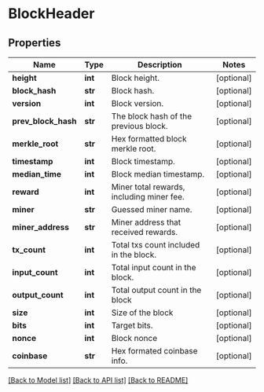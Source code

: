 # BlockHeader

## Properties
Name | Type | Description | Notes
------------ | ------------- | ------------- | -------------
**height** | **int** | Block height. | [optional] 
**block_hash** | **str** | Block hash. | [optional] 
**version** | **int** | Block version. | [optional] 
**prev_block_hash** | **str** | The block hash of the previous block. | [optional] 
**merkle_root** | **str** | Hex formatted block merkle root. | [optional] 
**timestamp** | **int** | Block timestamp. | [optional] 
**median_time** | **int** | Block median timestamp. | [optional] 
**reward** | **int** | Miner total rewards, including miner fee. | [optional] 
**miner** | **str** | Guessed miner name. | [optional] 
**miner_address** | **str** | Miner address that received rewards. | [optional] 
**tx_count** | **int** | Total txs count included in the block. | [optional] 
**input_count** | **int** | Total input count in the block. | [optional] 
**output_count** | **int** | Total output count in the block | [optional] 
**size** | **int** | Size of the block | [optional] 
**bits** | **int** | Target bits. | [optional] 
**nonce** | **int** | Block nonce | [optional] 
**coinbase** | **str** | Hex formated coinbase info. | [optional] 

[[Back to Model list]](../README.md#documentation-for-models) [[Back to API list]](../README.md#documentation-for-api-endpoints) [[Back to README]](../README.md)



